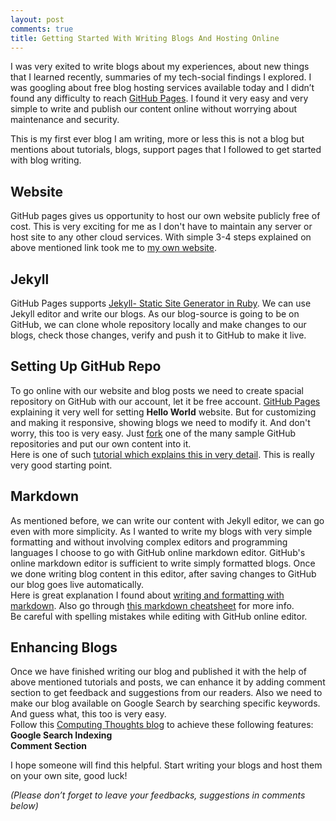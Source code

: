 ```yaml
---
layout: post
comments: true
title: Getting Started With Writing Blogs And Hosting Online
---
```


I was very exited to write blogs about my experiences, about new things that I learned recently, summaries of my tech-social findings I explored. I was googling about free blog hosting services available today and I didn’t found any difficulty to reach [GitHub Pages](https://pages.github.com). I found it very easy and very simple to write and publish our content online without worrying about maintenance and security.

This is my first ever blog I am writing, more or less this is not a blog but mentions about tutorials, blogs, support pages that I followed to get started with blog writing.

## Website
GitHub pages gives us opportunity to host our own website publicly free of cost. This is very exciting for me as I don't have to maintain any server or host site to any other cloud services. With simple 3-4 steps explained on above mentioned link took me to [my own website](https://d4ttatraya.github.io).

## Jekyll
GitHub Pages supports [Jekyll- Static Site Generator in Ruby](https://help.github.com/articles/using-jekyll-as-a-static-site-generator-with-github-pages/). We can use Jekyll editor and write our blogs. As our blog-source is going to be on GitHub, we can clone whole repository locally and make changes to our blogs, check those changes, verify and push it to GitHub to make it live.

## Setting Up GitHub Repo
To go online with our website and blog posts we need to create spacial repository on GitHub with our account, let it be free account. [GitHub Pages](https://pages.github.com) explaining it very well for setting **Hello World** website. But for customizing and making it responsive, showing blogs we need to modify it. And don't worry, this too is very easy. Just [fork](https://help.github.com/articles/fork-a-repo/) one of the many sample GitHub repositories and put our own content into it.  
Here is one of such [tutorial which explains this in very detail](https://www.smashingmagazine.com/2014/08/build-blog-jekyll-github-pages/). This is really very good starting point.

## Markdown
As mentioned before, we can write our content with Jekyll editor, we can go even with more simplicity. As I wanted to write my blogs with very simple formatting and without involving complex editors and programming languages I choose to go with GitHub online markdown editor. GitHub's online markdown editor is sufficient to write simply formatted blogs. Once we done writing blog content in this editor, after saving changes to GitHub our blog goes live automatically.  
Here is great explanation I found about [writing and formatting with markdown](https://milanaryal.com/writing-and-formatting-with-markdown/). Also go through [this markdown cheatsheet](https://github.com/adam-p/markdown-here/wiki/Markdown-Cheatsheet#lists) for more info.  
Be careful with spelling mistakes while editing with GitHub online editor.

## Enhancing Blogs
Once we have finished writing our blog and published it with the help of above mentioned tutorials and posts, we can enhance it by adding comment section to get feedback and suggestions from our readers. Also we need to make our blog available on Google Search by searching specific keywords. And guess what, this too is very easy.  
Follow this [Computing Thoughts blog](http://bruceeckel.github.io/2014/11/19/using-github-pages/) to achieve these following features:  
**Google Search Indexing**  
**Comment Section**

I hope someone will find this helpful. Start writing your blogs and host them on your own site, good luck!

*(Please don’t forget to leave your feedbacks, suggestions in comments below)*
